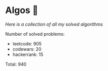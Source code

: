 # Algos 🏯

_Here is a collection of all my solved algorithms_

Number of solved problems:
- leetcode: 905
- codewars: 20
- hackerrank: 15

Total: 940
